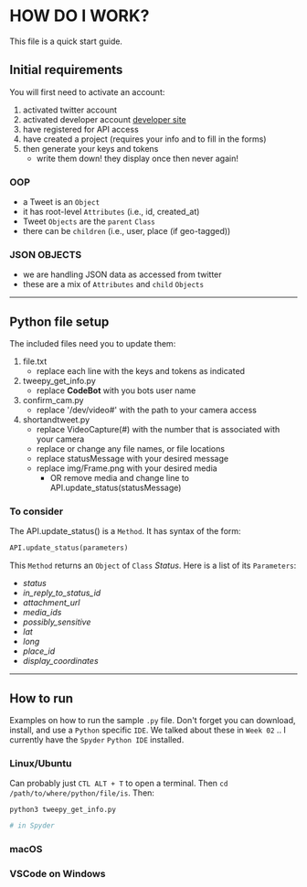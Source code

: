 # HOW DO I WORK?

This file is a quick start guide. 

## Initial requirements 

You will first need to activate an account:
1. activated twitter account
2. activated developer account [developer site](https://developer.twitter.com/)
3. have registered for API access
4. have created a project (requires your info and to fill in the forms)
5. then generate your keys and tokens
   - write them down! they display once then never again!

### OOP

- a Tweet is an `Object`
- it has root-level `Attributes` (i.e., id, created_at)
- Tweet `Objects` are the `parent` `Class`
- there can be `children` (i.e., user, place (if geo-tagged))

### JSON OBJECTS

- we are handling JSON data as accessed from twitter
- these are a mix of `Attributes` and `child` `Objects`

---

## Python file setup

The included files need you to update them:
1. file.txt
   - replace each line with the keys and tokens as indicated
2. tweepy_get_info.py
   - replace __CodeBot__ with you bots user name
3. confirm_cam.py
   - replace '/dev/video#' with the path to your camera access
4. shortandtweet.py
   - replace VideoCapture(#) with the number that is associated with your camera
   - replace or change any file names, or file locations
   - replace statusMessage with your desired message
   - replace img/Frame.png with your desired media 
     - OR remove media and change line to API.update_status(statusMessage)


### To consider

The API.update_status() is a `Method`. It has syntax of the form:

```Python
API.update_status(parameters)
```

This `Method` returns an `Object` of `Class` _Status_. Here is a list of its `Parameters`:

- _status_
- _in_reply_to_status_id_
- _attachment_url_
- _media_ids_
- _possibly_sensitive_
- _lat_
- _long_
- _place_id_
- _display_coordinates_

---

## How to run

Examples on how to run the sample `.py` file. Don't forget you can download, install, and use a `Python` specific `IDE`. We talked about these in `Week 02` .. I currently have the `Spyder` `Python IDE` installed.

### Linux/Ubuntu

Can probably just `CTL ALT + T` to open a terminal. Then `cd /path/to/where/python/file/is`. Then: 

```Terminal
python3 tweepy_get_info.py
```

```Python
# in Spyder

```

### macOS



### VSCode on Windows



